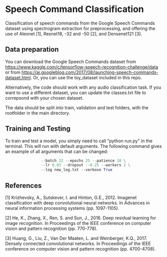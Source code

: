 # Speech Command Classification
Classification of speech commands from the Google Speech Commands dataset using spectrogram extraction for preprocessing, and offering the use of Alexnet [1], Resnet18, -32 and -50 [2], and Densenet121 [3].


## Data preparation
You can download the Google Speech Commands dataset from https://www.kaggle.com/c/tensorflow-speech-recognition-challenge/data or from https://ai.googleblog.com/2017/08/launching-speech-commands-dataset.html. Or, you can use the toy_dataset included in this repo.

Alternatively, the code should work with any audio classification task. If you want to use a different dataset, you can update the classes.txt file to correpsond with your chosen dataset.

The data should be split into train, validation and test folders, with the rootfolder in the main directory.

## Training and Testing
To train and test a model, you simply need to call "python run.py" in the terminal. This will run with default arguments. The following command gives an example of all arguments that can be changed:

```python run.py --datafolder new_data  --delta True --model alexnet \
                --batch 32 --epochs 25 --patience 10 \
                --lr 0.03 --dropout --0.25 --workers 2 \
                --log new_log.txt --verbose True
```


## References

[1] Krizhevsky, A., Sutskever, I. and Hinton, G.E., 2012. Imagenet classification with deep convolutional neural networks. In Advances in neural information processing systems (pp. 1097-1105).

[2] He, K., Zhang, X., Ren, S. and Sun, J., 2016. Deep residual learning for image recognition. In Proceedings of the IEEE conference on computer vision and pattern recognition (pp. 770-778).

[3] Huang, G., Liu, Z., Van Der Maaten, L. and Weinberger, K.Q., 2017. Densely connected convolutional networks. In Proceedings of the IEEE conference on computer vision and pattern recognition (pp. 4700-4708).

